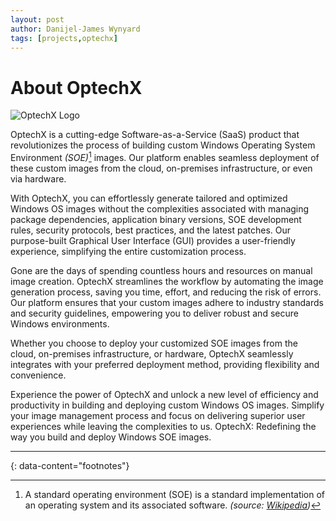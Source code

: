 ```yaml
---
layout: post
author: Danijel-James Wynyard
tags: [projects,optechx]
---
```

# About OptechX

![OptechX Logo](http://optechx.com/wp-content/uploads/2022/03/logo.svg)

OptechX is a cutting-edge Software-as-a-Service (SaaS) product that revolutionizes the process of building custom Windows Operating System Environment _(SOE)_[^1] images. Our platform enables seamless deployment of these custom images from the cloud, on-premises infrastructure, or even via hardware.

With OptechX, you can effortlessly generate tailored and optimized Windows OS images without the complexities associated with managing package dependencies, application binary versions, SOE development rules, security protocols, best practices, and the latest patches. Our purpose-built Graphical User Interface (GUI) provides a user-friendly experience, simplifying the entire customization process.

Gone are the days of spending countless hours and resources on manual image creation. OptechX streamlines the workflow by automating the image generation process, saving you time, effort, and reducing the risk of errors. Our platform ensures that your custom images adhere to industry standards and security guidelines, empowering you to deliver robust and secure Windows environments.

Whether you choose to deploy your customized SOE images from the cloud, on-premises infrastructure, or hardware, OptechX seamlessly integrates with your preferred deployment method, providing flexibility and convenience.

Experience the power of OptechX and unlock a new level of efficiency and productivity in building and deploying custom Windows OS images. Simplify your image management process and focus on delivering superior user experiences while leaving the complexities to us. OptechX: Redefining the way you build and deploy Windows SOE images.


---
{: data-content="footnotes"}

[^1]: A standard operating environment (SOE) is a standard implementation of an operating system and its associated software. _(source: [Wikipedia](https://en.wikipedia.org/wiki/Standard_Operating_Environment))_
